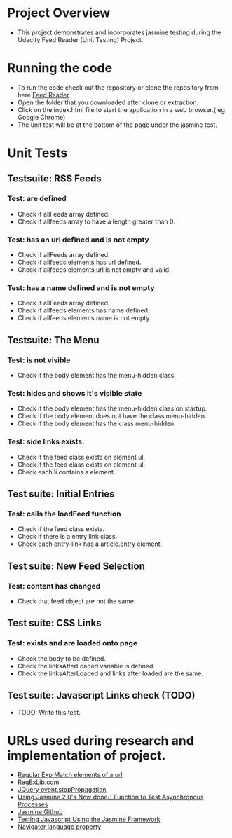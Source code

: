 # Project Overview

* This project demonstrates and incorporates jasmine testing during the Udacity Feed Reader (Unit Testing) Project.

# Running the code

* To run the code check out the repository or clone the repository from here [Feed Reader](https://github.com/peterjohnmanuel/Feedreader)
* Open the folder that you downloaded after clone or extraction.
* Click on the index.html file to start the application in a web browser.( eg Google Chrome)
* The unit test will be at the bottom of the page under the jasmine test.

# Unit Tests

## Testsuite: RSS Feeds

### Test: are defined

* Check if allFeeds array defined.
* Check if allfeeds array to have a length greater than 0.      

### Test: has an url defined and is not empty

* Check if allFeeds array defined.       
* Check if allfeeds elements has url defined. 
* Check if allfeeds elements url is not empty and valid. 


### Test: has a name defined and is not empty

* Check if allFeeds array defined.
* Check if allfeeds elements has name defined. 
* Check if allfeeds elements name is not empty. 


## Testsuite: The Menu

### Test: is not visible

* Check if the body element has the menu-hidden class.

### Test: hides and shows it's visible state

* Check if the body element has the menu-hidden class on startup.
* Check if the body element does not have the class menu-hidden.
* Check if the body element has the class menu-hidden.

### Test: side links exists.

* Check if the feed class exists on element ul.
* Check if the feed class exists on element ul.
* Check each li contains a element.

## Test suite: Initial Entries

### Test: calls the loadFeed function

* Check if the feed class exists.
* Check if there is a entry link class.
* Check each entry-link has a article.entry element.

## Test suite: New Feed Selection

### Test: content has changed

* Check that feed object are not the same.

## Test suite: CSS Links

### Test: exists and are loaded onto page

* Check the body to be defined. 
* Check the linksAfterLoaded variable is defined. 
* Check the linksAfterLoaded and links after loaded are the same.


## Test suite: Javascript Links check (TODO)

* TODO: Write this test.


# URLs used during research and implementation of project.

* [Regular Exp Match elements of a url](http://www.regextester.com/20)
* [RegExLib.com](http://regexlib.com/Search.aspx?k=url&AspxAutoDetectCookieSupport=1)
* [JQuery event.stopPropagation](https://api.jquery.com/event.stoppropagation/)
* [Using Jasmine 2.0's New done() Function to Test Asynchronous Processes](http://www.htmlgoodies.com/beyond/javascript/stips/using-jasmine-2.0s-new-done-function-to-test-asynchronous-processes.html)
* [Jasmine Github](http://jasmine.github.io/)
* [Testing Javascript Using the Jasmine Framework](http://www.htmlgoodies.com/beyond/javascript/testing-javascript-using-the-jasmine-framework.html)
* [Navigator language property](http://www.w3schools.com/jsref/prop_nav_language.asp)

